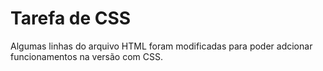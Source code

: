 # Tarefa de CSS

Algumas linhas do arquivo HTML foram modificadas para poder adcionar funcionamentos na versão com CSS.
